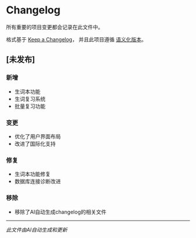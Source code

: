 # Changelog

所有重要的项目变更都会记录在此文件中。

格式基于 [Keep a Changelog](https://keepachangelog.com/zh-CN/1.0.0/)，
并且此项目遵循 [语义化版本](https://semver.org/spec/v2.0.0.html)。

## [未发布]

### 新增

- 生词本功能
- 生词复习系统
- 批量复习功能

### 变更

- 优化了用户界面布局
- 改进了国际化支持

### 修复

- 生词本功能修复
- 数据库连接诊断改进

### 移除

- 移除了AI自动生成changelog的相关文件

---

_此文件由AI自动生成和更新_

